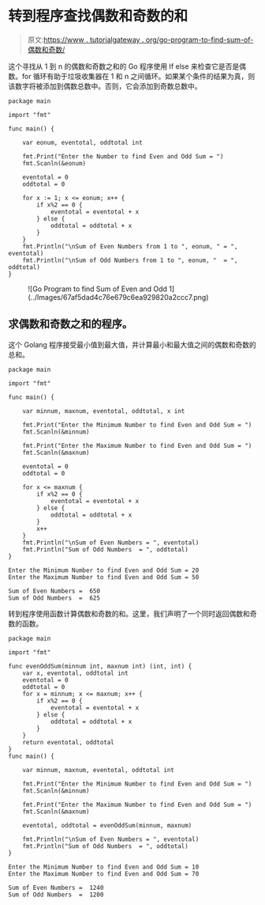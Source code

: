 # 转到程序查找偶数和奇数的和

> 原文:[https://www . tutorialgateway . org/go-program-to-find-sum-of-偶数和奇数/](https://www.tutorialgateway.org/go-program-to-find-sum-of-even-and-odd-numbers/)

这个寻找从 1 到 n 的偶数和奇数之和的 Go 程序使用 If else 来检查它是否是偶数。for 循环有助于垃圾收集器在 1 和 n 之间循环。如果某个条件的结果为真，则该数字将被添加到偶数总数中。否则，它会添加到奇数总数中。

```
package main

import "fmt"

func main() {

    var eonum, eventotal, oddtotal int

    fmt.Print("Enter the Number to find Even and Odd Sum = ")
    fmt.Scanln(&eonum)

    eventotal = 0
    oddtotal = 0

    for x := 1; x <= eonum; x++ {
        if x%2 == 0 {
            eventotal = eventotal + x
        } else {
            oddtotal = oddtotal + x
        }
    }
    fmt.Println("\nSum of Even Numbers from 1 to ", eonum, " = ", eventotal)
    fmt.Println("\nSum of Odd Numbers from 1 to ", eonum, "  = ", oddtotal)
}
```

<figure class="wp-block-image size-large">![Go Program to find Sum of Even and Odd 1](../Images/67af5dad4c76e679c6ea929820a2ccc7.png)</figure>

## 求偶数和奇数之和的程序。

这个 Golang 程序接受最小值到最大值，并计算最小和最大值之间的偶数和奇数的总和。

```
package main

import "fmt"

func main() {

    var minnum, maxnum, eventotal, oddtotal, x int

    fmt.Print("Enter the Minimum Number to find Even and Odd Sum = ")
    fmt.Scanln(&minnum)

    fmt.Print("Enter the Maximum Number to find Even and Odd Sum = ")
    fmt.Scanln(&maxnum)

    eventotal = 0
    oddtotal = 0

    for x <= maxnum {
        if x%2 == 0 {
            eventotal = eventotal + x
        } else {
            oddtotal = oddtotal + x
        }
        x++
    }
    fmt.Println("\nSum of Even Numbers = ", eventotal)
    fmt.Println("Sum of Odd Numbers  = ", oddtotal)
}
```

```
Enter the Minimum Number to find Even and Odd Sum = 20
Enter the Maximum Number to find Even and Odd Sum = 50

Sum of Even Numbers =  650
Sum of Odd Numbers  =  625
```

转到程序使用函数计算偶数和奇数的和。这里，我们声明了一个同时返回偶数和奇数的函数。

```
package main

import "fmt"

func evenOddSum(minnum int, maxnum int) (int, int) {
    var x, eventotal, oddtotal int
    eventotal = 0
    oddtotal = 0
    for x = minnum; x <= maxnum; x++ {
        if x%2 == 0 {
            eventotal = eventotal + x
        } else {
            oddtotal = oddtotal + x
        }
    }
    return eventotal, oddtotal
}
func main() {

    var minnum, maxnum, eventotal, oddtotal int

    fmt.Print("Enter the Minimum Number to find Even and Odd Sum = ")
    fmt.Scanln(&minnum)

    fmt.Print("Enter the Maximum Number to find Even and Odd Sum = ")
    fmt.Scanln(&maxnum)

    eventotal, oddtotal = evenOddSum(minnum, maxnum)

    fmt.Println("\nSum of Even Numbers = ", eventotal)
    fmt.Println("Sum of Odd Numbers  = ", oddtotal)
}
```

```
Enter the Minimum Number to find Even and Odd Sum = 10
Enter the Maximum Number to find Even and Odd Sum = 70

Sum of Even Numbers =  1240
Sum of Odd Numbers  =  1200
```